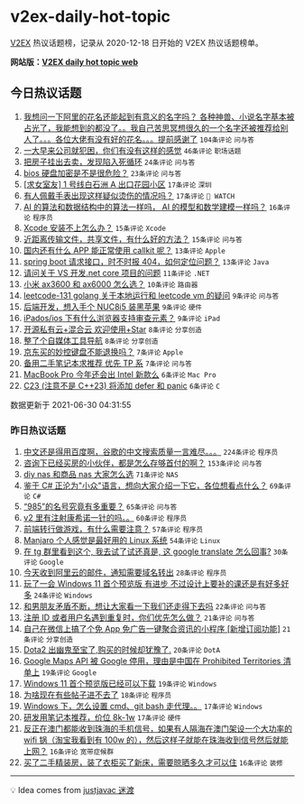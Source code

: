 # v2ex-daily-hot-topic

[V2EX](https://www.v2ex.com/) 热议话题榜，记录从 2020-12-18 日开始的 V2EX 热议话题榜单。

**网站版：[V2EX daily hot topic web](https://boojack.github.io/v2ex-daily-hot-topic-web/)**

## 今日热议话题

<!-- TODAY BEGIN -->

1. [我想问一下阿里的花名还能起到有意义的名字吗？ 各种神兽、小说名字基本被占光了，我能想到的都没了。。我自己苦思冥想很久的一个名字还被推荐给别人了。。。各位大佬有没有好的花名。。。提前感谢了](https://www.v2ex.com/t/786614) `104条评论` `问与答`
1. [一大早来公司就犯困，你们有没有这样的感觉](https://www.v2ex.com/t/786593) `46条评论` `职场话题`
1. [把房子挂出去卖，发现陷入死循环](https://www.v2ex.com/t/786601) `24条评论` `问与答`
1. [bios 硬盘加密是不是很危险？](https://www.v2ex.com/t/786589) `23条评论` `问与答`
1. [[求女室友] 1 号线白石洲 A 出口花园小区](https://www.v2ex.com/t/786629) `17条评论` `深圳`
1. [有人佩戴手表出现这样疑似烫伤的情况吗？](https://www.v2ex.com/t/786610) `17条评论` ` WATCH`
1. [AI 的算法和数据结构中的算法一样吗， AI 的模型和数学建模一样吗？](https://www.v2ex.com/t/786596) `16条评论` `程序员`
1. [Xcode 安装不上怎么办？](https://www.v2ex.com/t/786630) `15条评论` `Xcode`
1. [近距离传输文件，共享文件，有什么好的方法？](https://www.v2ex.com/t/786606) `15条评论` `问与答`
1. [国内还有什么 APP 能正常使用 callkit 呢？](https://www.v2ex.com/t/786643) `13条评论` `Apple`
1. [spring boot 请求接口，时不时报 404，如何定位问题？](https://www.v2ex.com/t/786599) `13条评论` `Java`
1. [请问关于 VS 开发.net core 项目的问题](https://www.v2ex.com/t/786611) `11条评论` `.NET`
1. [小米 ax3600 和 ax6000 怎么选？](https://www.v2ex.com/t/786595) `10条评论` `路由器`
1. [leetcode-131 golang 关于本地运行和 leetcode vm 的疑问](https://www.v2ex.com/t/786622) `9条评论` `问与答`
1. [后端开发，想入手个 NUC8i5 装黑苹果](https://www.v2ex.com/t/786619) `9条评论` `硬件`
1. [iPados/ios 下有什么浏览器支持审查元素？](https://www.v2ex.com/t/786607) `9条评论` `iPad`
1. [开源私有云+混合云 欢迎使用+Star](https://www.v2ex.com/t/786633) `8条评论` `分享创造`
1. [整了个自媒体工具导航](https://www.v2ex.com/t/786615) `8条评论` `分享创造`
1. [京东买的妙控键盘不能退换吗？](https://www.v2ex.com/t/786627) `7条评论` `Apple`
1. [备用二手笔记本求推荐 优先 TP 系](https://www.v2ex.com/t/786624) `7条评论` `问与答`
1. [MacBook Pro 今年还会出 Intel 新款么](https://www.v2ex.com/t/786623) `6条评论` `Mac Pro`
1. [C23 (注意不是 C++23) 将添加 defer 和 panic](https://www.v2ex.com/t/786620) `6条评论` `C`

数据更新于 2021-06-30 04:31:55

<!-- TODAY END -->

### 昨日热议话题

<!-- YESTERDAY BEGIN -->

1. [中文还是得用百度啊，谷歌的中文搜索质量一言难尽。。。](https://www.v2ex.com/t/786401) `224条评论` `程序员`
1. [咨询下已经买房的小伙伴，都是怎么存够首付的啊？](https://www.v2ex.com/t/786398) `153条评论` `问与答`
1. [diy nas 和商品 nas 大家怎么选](https://www.v2ex.com/t/786377) `71条评论` `NAS`
1. [鉴于 C# 正沦为"小众"语言，想向大家介绍一下它，各位想看点什么？](https://www.v2ex.com/t/786457) `69条评论` `C#`
1. [“985”的名号究竟有多重要？](https://www.v2ex.com/t/786368) `65条评论` `问与答`
1. [v2 里有注射康希诺一针的吗。。](https://www.v2ex.com/t/786385) `60条评论` `程序员`
1. [前端转行做游戏，有什么需要注意？](https://www.v2ex.com/t/786371) `57条评论` `程序员`
1. [Manjaro 个人感觉是最好用的 Linux 系统](https://www.v2ex.com/t/786502) `54条评论` `Linux`
1. [在 tg 群里看到这个, 我去试了试还真是, 这 google translate 怎么回事?](https://www.v2ex.com/t/786484) `30条评论` `Google`
1. [今天收到阿里云的邮件，通知需要域名转出](https://www.v2ex.com/t/786427) `28条评论` `程序员`
1. [玩了一会 Windows 11 首个预览版 有进步 不过设计上要补的课还是有好多好多](https://www.v2ex.com/t/786506) `24条评论` `Windows`
1. [和男朋友矛盾不断，想让大家看一下我们还走得下去吗](https://www.v2ex.com/t/786429) `22条评论` `问与答`
1. [注册 ID 或者用户名遇到重复时，你们优先怎么做？](https://www.v2ex.com/t/786534) `21条评论` `问与答`
1. [自己在微信上搞了个免 App 免广告一键聚合资讯的小程序 [新增订阅功能]](https://www.v2ex.com/t/786387) `21条评论` `分享创造`
1. [Dota2 出幽鬼至宝了,购买的时候却犹豫了.](https://www.v2ex.com/t/786372) `20条评论` `DotA`
1. [Google Maps API 被 Google 停用，理由是中国在 Prohibited Territories 清单上](https://www.v2ex.com/t/786548) `19条评论` `Google`
1. [Windows 11 首个预览版已经可以下载](https://www.v2ex.com/t/786369) `19条评论` `Windows`
1. [为啥现在有些帖子进不去了](https://www.v2ex.com/t/786562) `18条评论` `程序员`
1. [Windows 下，怎么设置 cmd、git bash 走代理。。](https://www.v2ex.com/t/786515) `17条评论` `Windows`
1. [研发用笔记本推荐，价位 8k-1w](https://www.v2ex.com/t/786500) `17条评论` `硬件`
1. [反正在澳门都能收到珠海的手机信号，如果有人隔海在澳门架设一个大功率的 wifi 锅（淘宝我看到有 100w 的），然后这样子就能在珠海收到信号然后就能上网？](https://www.v2ex.com/t/786563) `16条评论` `宽带症候群`
1. [买了二手精装房，装了衣柜买了新床，需要晾晒多久才可以住](https://www.v2ex.com/t/786493) `16条评论` `装修`

<!-- YESTERDAY END -->

---

💡 Idea comes from [justjavac 迷渡](https://github.com/justjavac/)

